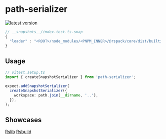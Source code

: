 # path-serializer

 <a href="https://www.npmjs.com/package/path-serializer"><img src="https://img.shields.io/npm/v/path-serializer?style=flat-square&color=98c379" alt="latest version" /></a>

```ts
// __snapshots__/index.test.ts.snap
{
  "loader" : "<ROOT>/node_modules/<PNPM_INNER>/@rspack/core/dist/builtin-plugin/css-extract/loader-js"
}
```

## Usage

```typescript
// vitest.setup.ts
import { createSnapshotSerializer } from 'path-serializer';

expect.addSnapshotSerializer(
  createSnapshotSerializer({
    workspace: path.join(__dirname, '..'),
  }),
);
```

## Showcases

[Rslib](https://github.com/web-infra-dev/rslib/blob/3ff6859eb38171c731e447a1364afc021f8c501a/tests/setupVitestTests.ts)
[Rsbuild](https://github.com/web-infra-dev/rsbuild/blob/a50eafa3519caaa66ecd6b0ccb2897a8194781ff/scripts/test-helper/vitest.setup.ts)
